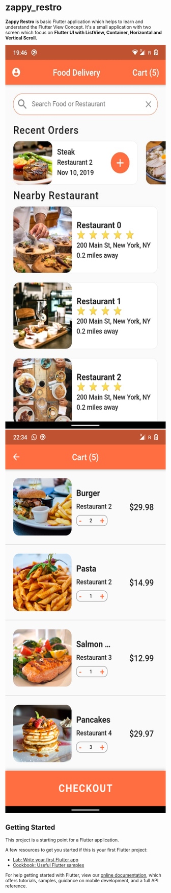 # zappy_restro

**Zappy Restro** is basic Flutter application which helps to learn and understand the Flutter View Concept. It's a small application with two screen which focus on **Flutter UI with ListView, Container, Horizontal and Vertical Scroll.**

<img src="screenshots/main_screen.jpeg" alt="Main Screen" height="1200" width="600">
<img src="screenshots/Screenshot_20200303-223438.png" alt="Another Screen" height="1200" width="600">

## Getting Started

This project is a starting point for a Flutter application.

A few resources to get you started if this is your first Flutter project:

- [Lab: Write your first Flutter app](https://flutter.dev/docs/get-started/codelab)
- [Cookbook: Useful Flutter samples](https://flutter.dev/docs/cookbook)

For help getting started with Flutter, view our
[online documentation](https://flutter.dev/docs), which offers tutorials,
samples, guidance on mobile development, and a full API reference.
